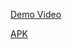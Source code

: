 [Demo Video](Demo/demo-output-new.mp4)

[APK](android/app/build/outputs/apk/release//app-release.apk)